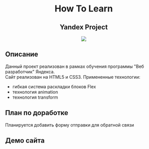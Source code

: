 <h1 align="center">How To Learn</h1>

<h2 align="center">Yandex Project</h1>

<p align="center">

<img src="https://img.shields.io/badge/madeby-AnastasiaA1890-blue" >
  
</p>
  
## Описание

Данный проект реализован в рамках обучения программы "Веб разработчик" Яндекса.  
Сайт реализован на HTML5 и CSS3. Примененные технологии:  
* гибкая система раскладки блоков Flex
* технология animation
* технология transform

## План по доработке

Планируется добавить форму отправки для обратной связи

## Демо сайта

